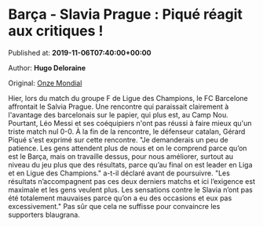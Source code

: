 
# Barça - Slavia Prague : Piqué réagit aux critiques !

Published at: **2019-11-06T07:40:00+00:00**

Author: **Hugo Deloraine**

Original: [Onze Mondial](http://www.onzemondial.com/ligue-des-champions/barca-slavia-prague-pique-reagit-aux-critiques-201756)

Hier, lors du match du groupe F de Ligue des Champions, le FC Barcelone affrontait le Salvia Prague. Une rencontre qui paraissait clairement à l'avantage des barcelonais sur le papier, qui plus est, au Camp Nou. Pourtant, Léo Messi et ses coéquipiers n'ont pas réussi à faire mieux qu'un triste match nul 0-0. À la fin de la rencontre, le défenseur catalan, Gérard Piqué s'est exprimé sur cette rencontre.
"Je demanderais un peu de patience. Les gens attendent plus de nous et on le comprend parce qu’on est le Barça, mais on travaille dessus, pour nous améliorer, surtout au niveau du jeu plus que des résultats, parce qu’au final on est leader en Liga et en Ligue des Champions." a-t-il déclaré avant de poursuivre. "Les résultats n’accompagnent pas ces deux derniers matchs et ici l’exigence est maximale et les gens veulent plus. Les sensations contre le Slavia n’ont pas été totalement mauvaises parce qu’on a eu des occasions et eux pas excessivement." Pas sûr que cela ne suffisse pour convaincre les supporters blaugrana. 
